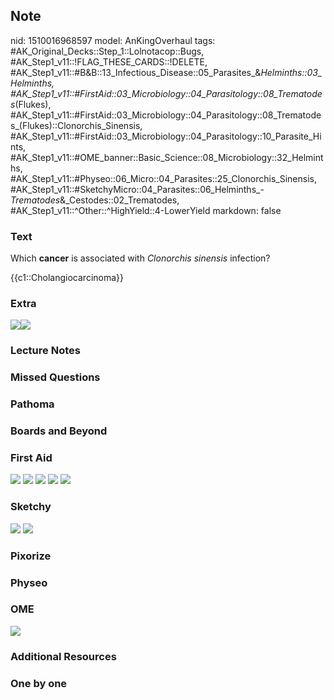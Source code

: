 ## Note
nid: 1510016968597
model: AnKingOverhaul
tags: #AK_Original_Decks::Step_1::Lolnotacop::Bugs, #AK_Step1_v11::!FLAG_THESE_CARDS::!DELETE, #AK_Step1_v11::#B&B::13_Infectious_Disease::05_Parasites_&_Helminths::03_Helminths, #AK_Step1_v11::#FirstAid::03_Microbiology::04_Parasitology::08_Trematodes_(Flukes), #AK_Step1_v11::#FirstAid::03_Microbiology::04_Parasitology::08_Trematodes_(Flukes)::Clonorchis_Sinensis, #AK_Step1_v11::#FirstAid::03_Microbiology::04_Parasitology::10_Parasite_Hints, #AK_Step1_v11::#OME_banner::Basic_Science::08_Microbiology::32_Helminths, #AK_Step1_v11::#Physeo::06_Micro::04_Parasites::25_Clonorchis_Sinensis, #AK_Step1_v11::#SketchyMicro::04_Parasites::06_Helminths_-_Trematodes_&_Cestodes::02_Trematodes, #AK_Step1_v11::^Other::^HighYield::4-LowerYield
markdown: false

### Text
Which <b>cancer</b> is associated with <i>Clonorchis sinensis</i>
infection?
<div>
  {{c1::Cholangiocarcinoma}}
</div>

### Extra
<img src="paste-60876866453984.jpg"><img src=
"paste-60971355734504.jpg">

### Lecture Notes


### Missed Questions


### Pathoma


### Boards and Beyond


### First Aid
<img src="tmpdrcuqw4t.png"> <img src="tmp5fakp7d_.png"> <img src=
"tmpum4jv47x.png"> <img src="tmpq4ftq3_r.png"> <img src=
"tmpfinc5e32.png">

### Sketchy
<img src="paste-103349798043651.jpg"> <img src=
"paste-f8a8e8c75f915c4e80e77cf7445b8f4b90d7b6e7.png">

### Pixorize


### Physeo


### OME
<div class="ome-widget">
  <a href=
  "https://onlinemeded.org/spa/microbiology/helminths/acquire?ref=anki">
  <img src="_OME_AnkiFlashcards_Lesson_6.png"></a>
</div>

### Additional Resources


### One by one

